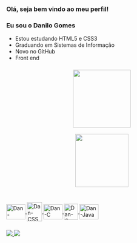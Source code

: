 ### Olá, seja bem vindo ao meu perfil! 
### Eu sou o Danilo Gomes

  - Estou estudando HTML5 e CSS3
  - Graduando em Sistemas de Informação
  - Novo no GitHub
  - Front end

###
  
<div align="center">
  <a href="https://github.com/danilosgomes">
  <img height="152em" src="https://github-readme-stats.vercel.app/api?username=danilosgomes&show_icons=true&theme=chartreuse-dark&include_all_commits=true&count_private=true"/>
    <br></br>
  <img height="140em" src="https://github-readme-stats.vercel.app/api/top-langs/?username=danilosgomes&layout=compact&langs_count=5&theme=chartreuse-dark"/>
</div>

###

<div style="display: inline_block"><br>
  <img align="center" alt="Dan-HTML" height="40" width="50" src="https://cdn.jsdelivr.net/gh/devicons/devicon/icons/html5/html5-original.svg"/>
  <img align="center" alt="Dan-CSS" height="50" width="40" src="https://cdn.jsdelivr.net/gh/devicons/devicon/icons/css3/css3-original.svg"/>
  <img align="center" alt="Dan-C" height="40" width="50" src="https://cdn.jsdelivr.net/gh/devicons/devicon/icons/c/c-original.svg"/>
  <img align="center" alt="Dan-C++" height="42" width="37" src="https://upload.wikimedia.org/wikipedia/commons/thumb/1/18/ISO_C%2B%2B_Logo.svg/1822px-ISO_C%2B%2B_Logo.svg.png"/>
  <img align="center" alt="Dan-Java" height="40" width="50" src="https://cdn.jsdelivr.net/gh/devicons/devicon/icons/java/java-original.svg"/> 
</div>
  
###
  
<div>
<a href="https://instagram.com/danilosggomes_" target="_blank"><img src="https://img.shields.io/badge/-Instagram-%23E4405F?style=for-the-badge&logo=instagram&logoColor=white" target="_blank">
<a href="https://linkedin.com/in/gomesdanilogomes/" target="_blank"><img src="https://img.shields.io/badge/LinkedIn-0077B5?style=for-the-badge&logo=linkedin&logoColor=white" target="_blank">
</div>
